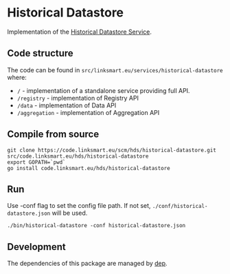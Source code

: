 Historical Datastore
===================

Implementation of the [Historical Datastore Service](https://docs.linksmart.eu/display/HDS).

## Code structure

The code can be found in `src/linksmart.eu/services/historical-datastore` where:

* `/` - implementation of a standalone service providing full API.
* `/registry` - implementation of Registry API
* `/data` - implementation of Data API
* `/aggregation` - implementation of Aggregation API


## Compile from source

```
git clone https://code.linksmart.eu/scm/hds/historical-datastore.git src/code.linksmart.eu/hds/historical-datastore
export GOPATH=`pwd`
go install code.linksmart.eu/hds/historical-datastore
```


## Run
Use -conf flag to set the config file path. If not set, `./conf/historical-datastore.json` will be used.
```
./bin/historical-datastore -conf historical-datastore.json
```

## Development
The dependencies of this package are managed by [dep](https://github.com/golang/dep).